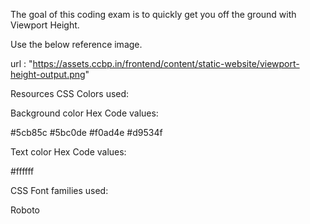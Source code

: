 The goal of this coding exam is to quickly get you off the ground with Viewport Height.

Use the below reference image.

url : "https://assets.ccbp.in/frontend/content/static-website/viewport-height-output.png"

Resources
CSS Colors used:

Background color Hex Code values:

#5cb85c
#5bc0de
#f0ad4e
#d9534f

Text color Hex Code values:

#ffffff

CSS Font families used:

Roboto